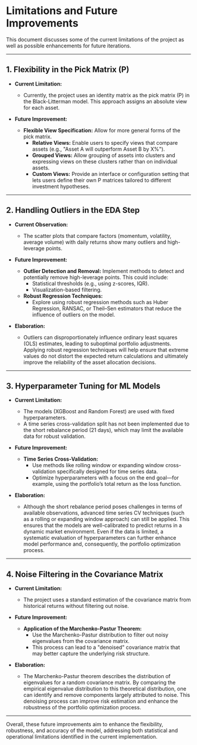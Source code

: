 # Limitations and Future Improvements

This document discusses some of the current limitations of the project as well as possible enhancements for future iterations.

---

## 1. Flexibility in the Pick Matrix (P)

- **Current Limitation:**  
  - Currently, the project uses an identity matrix as the pick matrix (P) in the Black-Litterman model. This approach assigns an absolute view for each asset.
  
- **Future Improvement:**  
  - **Flexible View Specification:** Allow for more general forms of the pick matrix.  
    - **Relative Views:** Enable users to specify views that compare assets (e.g., "Asset A will outperform Asset B by X%").
    - **Grouped Views:** Allow grouping of assets into clusters and expressing views on these clusters rather than on individual assets.
    - **Custom Views:** Provide an interface or configuration setting that lets users define their own P matrices tailored to different investment hypotheses.

---

## 2. Handling Outliers in the EDA Step

- **Current Observation:**  
  - The scatter plots that compare factors (momentum, volatility, average volume) with daily returns show many outliers and high-leverage points.
  
- **Future Improvement:**  
  - **Outlier Detection and Removal:** Implement methods to detect and potentially remove high-leverage points. This could include:
    - Statistical thresholds (e.g., using z-scores, IQR).
    - Visualization-based filtering.
  - **Robust Regression Techniques:**  
    - Explore using robust regression methods such as Huber Regression, RANSAC, or Theil–Sen estimators that reduce the influence of outliers on the model.
  
- **Elaboration:**  
  - Outliers can disproportionately influence ordinary least squares (OLS) estimates, leading to suboptimal portfolio adjustments. Applying robust regression techniques will help ensure that extreme values do not distort the expected return calculations and ultimately improve the reliability of the asset allocation decisions.

---

## 3. Hyperparameter Tuning for ML Models

- **Current Limitation:**  
  - The models (XGBoost and Random Forest) are used with fixed hyperparameters.  
  - A time series cross-validation split has not been implemented due to the short rebalance period (21 days), which may limit the available data for robust validation.

- **Future Improvement:**  
  - **Time Series Cross-Validation:**  
    - Use methods like rolling window or expanding window cross-validation specifically designed for time series data.  
    - Optimize hyperparameters with a focus on the end goal—for example, using the portfolio’s total return as the loss function.
  
- **Elaboration:**  
  - Although the short rebalance period poses challenges in terms of available observations, advanced time series CV techniques (such as a rolling or expanding window approach) can still be applied. This ensures that the models are well-calibrated to predict returns in a dynamic market environment. Even if the data is limited, a systematic evaluation of hyperparameters can further enhance model performance and, consequently, the portfolio optimization process.

---

## 4. Noise Filtering in the Covariance Matrix

- **Current Limitation:**  
  - The project uses a standard estimation of the covariance matrix from historical returns without filtering out noise.
  
- **Future Improvement:**  
  - **Application of the Marchenko-Pastur Theorem:**  
    - Use the Marchenko-Pastur distribution to filter out noisy eigenvalues from the covariance matrix.
    - This process can lead to a "denoised" covariance matrix that may better capture the underlying risk structure.
  
- **Elaboration:**  
  - The Marchenko-Pastur theorem describes the distribution of eigenvalues for a random covariance matrix. By comparing the empirical eigenvalue distribution to this theoretical distribution, one can identify and remove components largely attributed to noise. This denoising process can improve risk estimation and enhance the robustness of the portfolio optimization process.

---

Overall, these future improvements aim to enhance the flexibility, robustness, and accuracy of the model, addressing both statistical and operational limitations identified in the current implementation.
